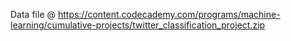 Data file @ https://content.codecademy.com/programs/machine-learning/cumulative-projects/twitter_classification_project.zip
